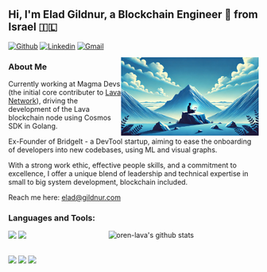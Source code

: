<!-- Your title -->
## Hi, I'm Elad Gildnur, a Blockchain Engineer 🚀 from Israel 🇮🇱

<!-- Your badges
You can use the website to generate badges: https://shields.io/
-->

[![Github](https://img.shields.io/badge/-Github-000?style=flat&logo=Github&logoColor=white)](https://github.com/shleikes)
[![Linkedin](https://img.shields.io/badge/-LinkedIn-blue?style=flat&logo=Linkedin&logoColor=white)](https://linkedin.com/in/elad-gildnur)
[![Gmail](https://img.shields.io/badge/-Gmail-c14438?style=flat&logo=Gmail&logoColor=white)](mailto:elad@gildnur.com)

<!-- Any image aligned to the right. Beware the width -->

<img width="55%" align="right" alt="Github" src="https://raw.githubusercontent.com/shleikes/shleikes/master/github_photo.jpeg" />

<!-- Talking about you -->
### About Me

Currently working at Magma Devs (the initial core contributer to [Lava Network](https://www.lavanet.xyz/)), driving the development of the Lava blockchain node using Cosmos SDK in Golang.

Ex-Founder of BridgeIt - a DevTool startup, aiming to ease the onboarding of developers into new codebases, using ML and visual graphs. 

With a strong work ethic, effective people skills, and a commitment to excellence, I offer a unique blend of leadership and technical expertise in small to big system development, blockchain included.

Reach me here: elad@gildnur.com

### Languages and Tools:

<!-- Your github readme stats
You can use this api: https://github.com/anuraghazra/github-readme-stats
-->
<p>
  <a href="https://github.com/lavanet/lava">
    <img width="60%" align="right" alt="oren-lava's github stats" src="https://github-readme-stats.vercel.app/api?username=shleikes&show_icons=true&hide_border=true" />
  </a>

  <!-- Your languages and tools. Be careful with the alignment. 
  You can use this sites to get logos: https://www.vectorlogo.zone or https://simpleicons.org/
  -->
  <code><img width="15%" src="https://www.vectorlogo.zone/logos/golang/golang-ar21.svg"></code>
  <code><img width="20%" src="https://cdn.prod.website-files.com/642c9c8327126062770bfdd0/65a1726ec8c996263e731baa_wordmark-full.png"></code>

  <br />
  <code><img width="10%" src="https://cosmos.network/presskit/cosmos-brandmark-dynamic-dark.svg"></code>
  <code><img width="10%" src="https://cdn.iconscout.com/icon/free/png-256/free-python-logo-icon-download-in-svg-png-gif-file-formats--technology-social-media-vol-5-pack-logos-icons-3030224.png?f=webp&w=256"></code>
  <code><img width="10%" src="https://upload.wikimedia.org/wikipedia/commons/thumb/1/18/ISO_C%2B%2B_Logo.svg/1822px-ISO_C%2B%2B_Logo.svg.png"></code>
</p>

<!-- This readme was created by Murillo Comino - https://github.com/onimur -->
